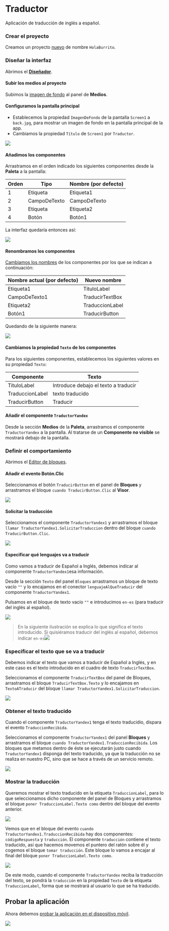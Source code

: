 # Traductor

Aplicación de traducción de inglés a español.

### Crear el proyecto

Creamos un proyecto [nuevo](../../tutoriales/crear-un-nuevo-proyecto) de nombre `HolaBurrito`.

### Diseñar la interfaz

Abrimos el [**Diseñador**](../../tutoriales/disenador).

#### Subir los medios al proyecto

Subimos la [imagen de fondo](https://raw.githubusercontent.com/fvarrui/AppInventor/master/proyectos/traductoir/back.jpg) al panel de **Medios**.

#### Configuramos la pantalla principal

- Establecemos la propiedad `ImagenDeFondo` de la pantalla `Screen1` a `back.jpg`, para mostrar un imagen de fondo en la pantalla principal de la app.
- Cambiamos la propiedad `Título` de `Screen1` por `Traductor`.

![](configurar-pantalla.png)

#### Añadimos los componentes

Arrastramos en el orden indicado los siguientes componentes desde la **Paleta** a la pantalla:

| Orden | Tipo         | Nombre (por defecto) |
| ----- | ------------ | -------------------- |
| 1     | Etiqueta     | Etiqueta1            |
| 2     | CampoDeTexto | CampoDeTexto         |
| 3     | Etiqueta     | Etiqueta2            |
| 4     | Botón        | Botón1               |

La interfaz quedaría entonces así:

![](diseno-interfaz.png)

#### Renombramos los componentes

[Cambiamos los nombres](../../tutoriales/renombrar-un-componente) de los componentes por los que se indican a continuación:

| Nombre actual (por defecto) | Nuevo nombre    |
| --------------------------- | --------------- |
| Etiqueta1                   | TituloLabel     |
| CampoDeTexto1               | TraducirTextBox |
| Etiqueta2                   | TraduccionLabel |
| Botón1                      | TraducirButton  |

Quedando de la siguiente manera:

![](renombrar-componentes.png)

#### Cambiamos la propiedad `Texto` de los componentes

Para los siguientes componentes, establecemos los siguientes valores en su propiedad `Texto`:

| Componente      | Texto                                |
| --------------- | ------------------------------------ |
| TituloLabel     | Introduce debajo el texto a traducir |
| TraduccionLabel | texto traducido                      |
| TraducirButton  | Traducir                             |

#### Añadir el componente `TraductorYandex`

Desde la sección **Medios** de la **Paleta**, arrastramos el componente `TraductorYandex` a la pantalla. Al tratarse de un **Componente no visible** se mostrará debajo de la pantalla.

### Definir el comportamiento

Abrimos el [Editor de bloques](../../tutoriales/editor-de-bloques).

#### Añadir el evento Botón.Clic

Seleccionamos el botón `TraducirButton` en el panel de **Bloques** y arrastramos el bloque `cuando TraducirButton.Clic` al **Visor**.

![](evento-cuando-traducirbutton-clic.png)

#### Solicitar la traducción

Seleccionamos el componente `TraductorYandex1` y arrastramos el bloque `llamar TraductorYandex1.SolicitarTraduccion` dentro del bloque `cuando TraducirButton.Clic`.

![](evento-llamar-traductoryandex1-solicitartraduccion.png)

#### Especificar qué lenguajes va a traducir

Como vamos a traducir de Español a Inglés, debemos indicar al componente `TraductorYandex1`esa información.

Desde la sección `Texto` del panel `Bloques` arrastramos un bloque de texto vacío `""` y lo encajamos en el conector `lenguajeAlQueTraducir` del componente `TraductorYandex1`.

 Pulsamos en el bloque de texto vacío `""`  e introducimos `en-es` (para traducir del inglés al español).

![](lenguaje-al-que-traducir.png)

> En la siguiente ilustración se explica lo que significa el texto introducido. Si quisiéramos traducir del inglés al español, debemos indicar `en-es`![](explicacion-traduccion.png)

### Especificar el texto que se va a traducir

Debemos indicar el texto que vamos a traducir de Español a Inglés, y en este caso es el texto introducido en el cuadro de texto `TraducirTextBox`.

Seleccionamos el componente `TraducirTextBox` del panel de Bloques, arrastramos el bloque `TraducirTextBox.Texto` y lo encajamos en `TextoATraducir` del bloque `llamar TraductorYandex1.SolicitarTraduccion`.

![](texto-a-traducir.png)

### Obtener el texto traducido

Cuando el componente `TraductorYandex1` tenga el texto traducidio, dispara el evento `TraduccionRecibida`.

Seleccionamos el componente `TraductorYandex1` del panel **Bloques** y arrastramos el bloque `cuando TraductorYandex1.TraduccionRecibida`. Los bloques que metamos dentro de éste se ejecutarán justo cuando `TraductorYandex1` disponga del texto traducido, ya que la traducción no se realiza en nuestro PC, sino que se hace a través de un servicio remoto.

![](evento-cuando-traductoryandex1.traduccionrecibida.png)

### Mostrar la traducción

Queremos mostrar el texto traducido en la etiqueta `TraduccionLabel`, para lo que seleccionamos dicho componente del panel de Bloques y arrastramos el bloque `poner TraduccionLabel.Texto como` dentro del bloque del evento anterior.

![](poner-traduccionlabel-text-como.png)

Vemos que en el bloque del evento `cuando TraductorYandex1.TraduccionRecibida` hay dos componentes: `códigoRespuesta` y `traducción`. El componente `traducción` contiene el texto traducido, así que hacemos movemos el puntero del ratón sobre él y cogemos el bloque `tomar traducción`. Este bloque lo vamos a encajar al final del bloque `poner TraduccionLabel.Texto como`.

![](poner-traducionlabel-texto-como-tomar-traduccion.png)

De este modo, cuando el componente `TraductorYandex` reciba la traducción del texto, se pondrá la `traducción` en la propiedad `Texto` de la etiqueta `TraduccionLabel`, forma que se mostrará al usuario lo que se ha traducido.

## Probar la aplicación

Ahora debemos [probar la aplicación en el dispositivo móvil](../../tutoriales/probar-la-aplicacion-en-el-dispositivo-movil-mediante-wi-fi).

![](prueba-de-traduccion.jpg)